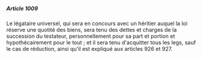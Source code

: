 ##### Article 1009

Le légataire universel, qui sera en concours avec un héritier auquel la loi réserve une quotité des biens, sera tenu des dettes et charges de la succession du testateur, personnellement pour sa part et portion et hypothécairement pour le tout ; et il sera tenu d'acquitter tous les legs, sauf le cas de réduction, ainsi qu'il est expliqué aux articles 926 et 927.


